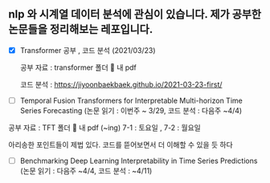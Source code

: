 ## nlp 와 시계열 데이터 분석에 관심이 있습니다. 제가 공부한 논문들을 정리해보는 레포입니다.

- [x] Transformer 공부 , 코드 분석 (2021/03/23)

  공부 자료 : transformer 폴더 📂 내 pdf 

  코드 분석 : https://jiyoonbaekbaek.github.io/2021-03-23-first/

- [ ]  Temporal Fusion Transformers for Interpretable Multi-horizon Time Series Forecasting (논문 읽기 : 이번주 ~ 3/29, 코드 분석 : 다음주 ~4/4)

  공부 자료 : TFT 폴더 📂 내 pdf (~ing) 7-1 : 토요일 , 7-2 : 월요일 
  
  아리송한 포인트들이 제법 있다. 코드를 뜯어보면서 더 이해할 수 있을 듯 하다
  
- [ ] Benchmarking Deep Learning Interpretability in Time Series Predictions (논문 읽기 : 다음주 ~4/4, 코드 분석 : ~4/11)

